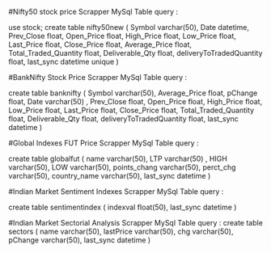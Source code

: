 #Nifty50 stock price Scrapper MySql Table  query :

use stock;
create table nifty50new
(
    Symbol varchar(50),
    Date datetime,
    Prev_Close float,
    Open_Price float,
    High_Price float,
    Low_Price float,
    Last_Price float,
    Close_Price float,
    Average_Price float,
    Total_Traded_Quantity float,
    Deliverable_Qty float,
    deliveryToTradedQuantity float,
    last_sync datetime unique
)



#BankNifty Stock Price Scrapper MySql  Table query :

create table banknifty
(
Symbol varchar(50),
Average_Price float,
pChange float,
Date varchar(50) ,
Prev_Close float,
Open_Price float,
High_Price float,
Low_Price float,
Last_Price float,
Close_Price float,
Total_Traded_Quantity float,
Deliverable_Qty float,
deliveryToTradedQuantity float,
last_sync datetime
)




#Global Indexes FUT Price Scrapper MySql Table query :

create table globalfut
(
name varchar(50),
LTP varchar(50) ,
HIGH varchar(50),
LOW varchar(50),
points_chang varchar(50),
perct_chg varchar(50),
country_name varchar(50),
last_sync datetime
)


#Indian Market Sentiment Indexes Scrapper MySql Table query :

create table sentimentindex
(
indexval float(50),
last_sync datetime
)

#Indian Market Sectorial Analysis Scrapper MySql Table query :
create table sectors
(
name varchar(50),
lastPrice varchar(50),
chg varchar(50),
pChange varchar(50),
last_sync datetime
)







